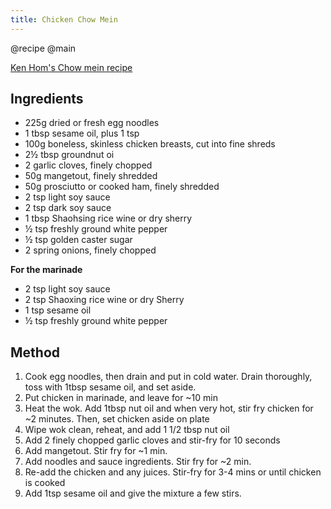 ```yaml
---
title: Chicken Chow Mein
---
```


@recipe @main

[Ken Hom's Chow mein recipe](https://www.bbcgoodfood.com/recipes/chow-mein)

## Ingredients

-   225g dried or fresh egg noodles
-   1 tbsp sesame oil, plus 1 tsp
-   100g boneless, skinless chicken breasts, cut into fine shreds
-   2½ tbsp groundnut oi
-   2 garlic cloves, finely chopped
-   50g mangetout, finely shredded
-   50g prosciutto or cooked ham, finely shredded
-   2 tsp light soy sauce
-   2 tsp dark soy sauce
-   1 tbsp Shaohsing rice wine or dry sherry
-   ½ tsp freshly ground white pepper
-   ½ tsp golden caster sugar
-   2 spring onions, finely chopped

**For the marinade**

-   2 tsp light soy sauce
-   2 tsp Shaoxing rice wine or dry Sherry
-   1 tsp sesame oil
-   ½ tsp freshly ground white pepper

## Method

1.  Cook egg noodles, then drain and put in cold water. Drain thoroughly, toss with 1tbsp sesame oil, and set aside.
2.  Put chicken in marinade, and leave for \~10 min
3.  Heat the wok. Add 1tbsp nut oil and when very hot, stir fry chicken for \~2 minutes. Then, set chicken aside on plate
4.  Wipe wok clean, reheat, and add 1 1/2 tbsp nut oil
5.  Add 2 finely chopped garlic cloves and stir-fry for 10 seconds
6.  Add mangetout. Stir fry for \~1 min.
7.  Add noodles and sauce ingredients. Stir fry for \~2 min.
8.  Re-add the chicken and any juices. Stir-fry for 3-4 mins or until chicken is cooked
9.  Add 1tsp sesame oil and give the mixture a few stirs.
